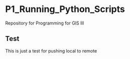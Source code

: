 # P1_Running_Python_Scripts
Repository for Programming for GIS III

## Test
This is just a test for pushing local to remote

